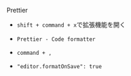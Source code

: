 Prettier


- `shift + command + x`で拡張機能を開く

- `Prettier - Code formatter`

- `command + ,`

- `"editor.formatOnSave": true`
